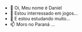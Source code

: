 - 👋 Oi, Meu nome é Daniel
- 👀 Estou interressado em jogos...
- 🌱 E estou estudando muito...
- 📫 Moro no Paraná ...
